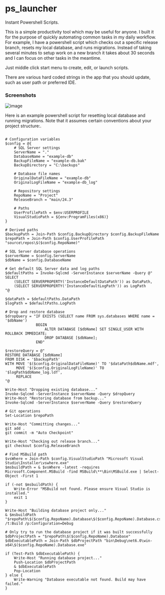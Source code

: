 # ps_launcher
Instant Powershell Scripts.

This is a simple productivity tool which may be useful for anyone. I built it for the purpose of quickly automating common tasks in my daily workflow. For example, I have a powershell script which checks out a specific release branch, resets my local database, and runs migrations. Instead of taking several minutes to setup work on a new branch it takes about 30 seconds and I can focus on other tasks in the meantime.

Just middle click start menu to create, edit, or launch scripts. 

There are various hard coded strings in the app that you should update, such as user path or preferred IDE.

### Screenshots
![image](https://github.com/user-attachments/assets/a8c87303-831b-4f53-99d0-333a09e8b4e5)



Here is an example powershell script for resetting local database and running migrations. Note that it assumes certain conventions about your project structure:.

```

# Configuration variables
$config = @{
    # SQL Server settings
    ServerName = "."
    DatabaseName = "example-db"
    BackupFileName = "example-db.bak"
    BackupDirectory = "C:\backups"
    
    # Database file names
    OriginalDataFileName = "example-db"
    OriginalLogFileName = "example-db_log"
    
    # Repository settings
    RepoName = "Project"
    ReleaseBranch = "main/24.3"
    
    # Paths
    UserProfilePath = $env:USERPROFILE
    VisualStudioPath = ${env:ProgramFiles(x86)}
}

# Derived paths
$backupPath = Join-Path $config.BackupDirectory $config.BackupFileName
$repoPath = Join-Path $config.UserProfilePath "source\repos\$($config.RepoName)"

# SQL Server database operations
$serverName = $config.ServerName
$dbName = $config.DatabaseName

# Get default SQL Server data and log paths
$defaultPaths = Invoke-Sqlcmd -ServerInstance $serverName -Query @"
SELECT 
    (SELECT SERVERPROPERTY('InstanceDefaultDataPath')) as DataPath,
    (SELECT SERVERPROPERTY('InstanceDefaultLogPath')) as LogPath
"@

$dataPath = $defaultPaths.DataPath
$logPath = $defaultPaths.LogPath

# Drop and restore database
$dropQuery = "IF EXISTS (SELECT name FROM sys.databases WHERE name = '$dbName')
              BEGIN
                  ALTER DATABASE [$dbName] SET SINGLE_USER WITH ROLLBACK IMMEDIATE;
                  DROP DATABASE [$dbName];
              END"

$restoreQuery = @"
RESTORE DATABASE [$dbName] 
FROM DISK = '$backupPath' 
WITH MOVE '$($config.OriginalDataFileName)' TO '$dataPath$dbName.mdf',
     MOVE '$($config.OriginalLogFileName)' TO '$logPath$dbName_log.ldf',
     REPLACE
"@

Write-Host "Dropping existing database..."
Invoke-Sqlcmd -ServerInstance $serverName -Query $dropQuery
Write-Host "Restoring database from backup..."
Invoke-Sqlcmd -ServerInstance $serverName -Query $restoreQuery

# Git operations
Set-Location $repoPath

Write-Host "Committing changes..."
git add .
git commit -m "Auto Checkpoint"

Write-Host "Checking out release branch..."
git checkout $config.ReleaseBranch

# Find MSBuild path
$vsWhere = Join-Path $config.VisualStudioPath "Microsoft Visual Studio\Installer\vswhere.exe"
$msbuildPath = & $vsWhere -latest -requires Microsoft.Component.MSBuild -find MSBuild\**\Bin\MSBuild.exe | Select-Object -First 1

if (-not $msbuildPath) {
    Write-Error "MSBuild not found. Please ensure Visual Studio is installed."
    exit 1
}

Write-Host "Building database project only..."
& $msbuildPath "$repoPath\$($config.RepoName).Database\$($config.RepoName).Database.csproj" /t:Build /p:Configuration=Debug

# Only try to run the database project if it was built successfully
$dbProjectPath = "$repoPath\$($config.RepoName).Database"
$dbExecutablePath = Join-Path $dbProjectPath "bin\Debug\net6.0\win-x64\$($config.RepoName).Database.exe"

if (Test-Path $dbExecutablePath) {
    Write-Host "Running database project..."
    Push-Location $dbProjectPath
    & $dbExecutablePath
    Pop-Location
} else {
    Write-Warning "Database executable not found. Build may have failed."
}

```
